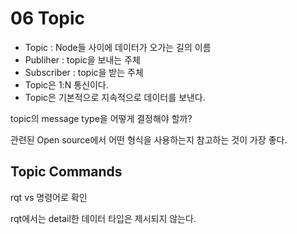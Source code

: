 # 06 Topic

- Topic : Node들 사이에 데이터가 오가는 길의 이름
- Publiher : topic을 보내는 주체
- Subscriber : topic을 받는 주체
- Topic은 1:N 통신이다.
- Topic은 기본적으로 지속적으로 데이터를 보낸다.

topic의 message type을 어떻게 결정해야 할까?

관련된 Open source에서 어떤 형식을 사용하는지 참고하는 것이 가장 좋다.

## Topic Commands

rqt vs 명령어로 확인

rqt에서는 detail한 데이터 타입은 제시되지 않는다.
